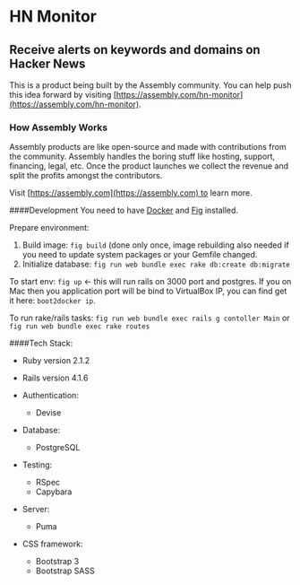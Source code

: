 # HN Monitor

## Receive alerts on keywords and domains on Hacker News

This is a product being built by the Assembly community. You can help push this idea forward by visiting [https://assembly.com/hn-monitor](https://assembly.com/hn-monitor).

### How Assembly Works

Assembly products are like open-source and made with contributions from the community. Assembly handles the boring stuff like hosting, support, financing, legal, etc. Once the product launches we collect the revenue and split the profits amongst the contributors.

Visit [https://assembly.com](https://assembly.com) to learn more.

####Development
You need to have [Docker](https://www.docker.com/) and [Fig](http://www.fig.sh/) installed.

Prepare environment:
1. Build image: `fig build` (done only once, image rebuilding also needed if you need to update system packages or your Gemfile changed.
2. Initialize database: `fig run web bundle exec rake db:create db:migrate`

To start env: `fig up` <- this will run rails on 3000 port and postgres.
If you on Mac then you application port will be bind to VirtualBox IP, you can find get it here: `boot2docker ip`.

To run rake/rails tasks: `fig run web bundle exec rails g contoller Main` or `fig run web bundle exec rake routes`

####Tech Stack:
- Ruby version 2.1.2
- Rails version 4.1.6

- Authentication:
  - Devise

- Database:
  - PostgreSQL

- Testing:
  - RSpec
  - Capybara

- Server:
  - Puma

- CSS framework:
  - Bootstrap 3
  - Bootstrap SASS


